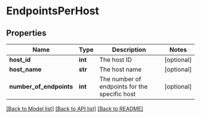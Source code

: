 # EndpointsPerHost

## Properties
Name | Type | Description | Notes
------------ | ------------- | ------------- | -------------
**host_id** | **int** | The host ID | [optional] 
**host_name** | **str** | The host name | [optional] 
**number_of_endpoints** | **int** | The number of endpoints for the specific host | [optional] 

[[Back to Model list]](../README.md#documentation-for-models) [[Back to API list]](../README.md#documentation-for-api-endpoints) [[Back to README]](../README.md)

